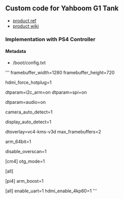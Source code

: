 ## Custom code for Yahboom G1 Tank

- [product ref](https://category.yahboom.net/collections/rp-robotics/products/g1tank)
- [product wiki](http://www.yahboom.net/study/G1-T-PI)

### Implementation with PS4 Controller

#### Metadata

- /boot/config.txt

'''
framebuffer_width=1280
framebuffer_height=720

hdmi_force_hotplug=1

dtparam=i2c_arm=on
dtparam=spi=on

dtparam=audio=on

camera_auto_detect=1

display_auto_detect=1

dtoverlay=vc4-kms-v3d
max_framebuffers=2

arm_64bit=1

disable_overscan=1

[cm4]
otg_mode=1

[all]

[pi4]
arm_boost=1

[all]
enable_uart=1
hdmi_enable_4kp60=1
'''

